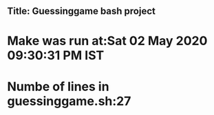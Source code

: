 ## Title: Guessinggame bash project
# Make was run at:Sat 02 May 2020 09:30:31 PM IST
# Numbe of lines in guessinggame.sh:27
